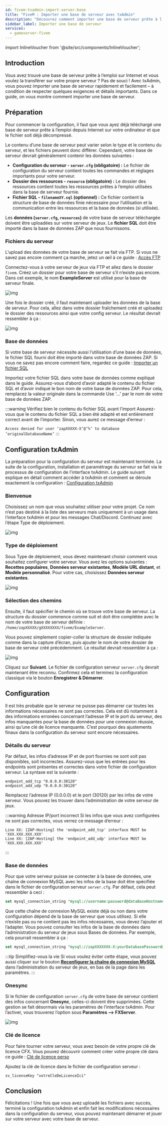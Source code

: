```yaml
---
id: fivem-txadmin-import-server-base
title: "FiveM : Importer une base de serveur avec txAdmin"
description: "Découvrez comment importer une base de serveur prête à l’emploi sur votre propre serveur avec txAdmin pour une configuration rapide et une intégration fluide → En savoir plus maintenant"
sidebar_label: Importer une base de serveur
services:
  - gameserver-fivem
---
```


import InlineVoucher from '@site/src/components/InlineVoucher';


## Introduction

Vous avez trouvé une base de serveur prête à l’emploi sur Internet et vous voulez la transférer sur votre propre serveur ? Pas de souci ! Avec txAdmin, vous pouvez importer une base de serveur rapidement et facilement – à condition de respecter quelques exigences et détails importants. Dans ce guide, on vous montre comment importer une base de serveur.



<InlineVoucher />

## Préparation

Pour commencer la configuration, il faut que vous ayez déjà téléchargé une base de serveur prête à l’emploi depuis Internet sur votre ordinateur et que le fichier soit déjà décompressé.

Le contenu d’une base de serveur peut varier selon le type et le contenu du serveur, et les fichiers peuvent donc différer. Cependant, votre base de serveur devrait généralement contenir les données suivantes :

- **Configuration du serveur - `server.cfg` (obligatoire) :** Le fichier de configuration du serveur contient toutes les commandes et réglages importants pour votre serveur.
- **Dossier des ressources - `resource` (obligatoire) :** Le dossier des ressources contient toutes les ressources prêtes à l’emploi utilisées dans la base de serveur fournie.
- **Fichier SQL - `filenameXY.sql` (optionnel) :** Ce fichier contient la structure de base de données finie nécessaire pour l’utilisation et la communication entre les ressources et la base de données (si utilisée).

Les **données (`server.cfg`, `resources`)** de votre base de serveur téléchargée doivent être uploadées sur votre serveur de jeux. Le **fichier SQL** doit être importé dans la base de données ZAP que nous fournissons.

### Fichiers du serveur
L’upload des données de votre base de serveur se fait via FTP. Si vous ne savez pas encore comment ça marche, jetez un œil à ce guide : [Accès FTP](gameserver-ftpaccess.md)

Connectez-vous à votre serveur de jeux via FTP et allez dans le dossier `fivem`. Créez un dossier pour votre base de serveur s’il n’existe pas encore. Dans cet exemple, le nom **ExampleServer** est utilisé pour la base de serveur finale.

![img](https://screensaver01.zap-hosting.com/index.php/s/HzDrADKgK3rqfKm/download)



Une fois le dossier créé, il faut maintenant uploader les données de la base de serveur. Pour cela, allez dans votre dossier fraîchement créé et uploadez le dossier des ressources ainsi que votre config serveur. Le résultat devrait ressembler à ça :

![img](https://screensaver01.zap-hosting.com/index.php/s/xyAZyt8W5XcxGaF/preview)

 

### Base de données

Si votre base de serveur nécessite aussi l’utilisation d’une base de données, le fichier SQL fourni doit être importé dans votre base de données ZAP. Si vous ne savez pas encore comment faire, regardez ce guide : [Importer un fichier SQL](fivem-sql-file-import.md)

Importez votre fichier SQL dans votre base de données comme expliqué dans le guide. Assurez-vous d’abord d’avoir adapté le contenu du fichier SQL et d’avoir indiqué le bon nom de votre base de données ZAP. Pour cela, remplacez la valeur originale dans la commande Use '...' par le nom de votre base de données ZAP.

:::warning Vérifiez bien le contenu du fichier SQL avant l’import
Assurez-vous que le contenu du fichier SQL a bien été adapté et est entièrement correct avant de l’importer. Sinon, vous aurez ce message d’erreur :

`Access denied for user ‘zapXXXXX-X’@’%’ to database ’originalDatabaseName’` 
:::



## Configuration txAdmin

La préparation pour la configuration du serveur est maintenant terminée. La suite de la configuration, installation et paramétrage du serveur se fait via le processus de configuration de l’interface txAdmin. Le guide suivant explique en détail comment accéder à txAdmin et comment se déroule exactement la configuration : [Configuration txAdmin](fivem-txadmin-setup.md)



### Bienvenue

Choisissez un nom que vous souhaitez utiliser pour votre projet. Ce nom n’est pas destiné à la liste des serveurs mais uniquement à un usage dans l’interface txAdmin et pour les messages Chat/Discord. Continuez avec l’étape Type de déploiement.

![img](https://screensaver01.zap-hosting.com/index.php/s/FCmd5xQ89wSPHfe/preview)

### Type de déploiement

Sous Type de déploiement, vous devez maintenant choisir comment vous souhaitez configurer votre serveur. Vous avez les options suivantes : **Recettes populaires**, **Données serveur existantes**, **Modèle URL distant**, et **Modèle personnalisé**. Pour votre cas, choisissez **Données serveur existantes**.

![img](https://screensaver01.zap-hosting.com/index.php/s/oMSBwf6jmHMwtYn/preview)

### Sélection des chemins

Ensuite, il faut spécifier le chemin où se trouve votre base de serveur. La structure du dossier commence comme suit et doit être complétée avec le nom de votre base de serveur définie : `/home/zapXXXXX/gXXXXXXXX/fivem/ExampleServer`.

Vous pouvez simplement copier-coller la structure de dossier indiquée comme dans la capture d’écran, puis ajouter le nom de votre dossier de base de serveur créé précédemment. Le résultat devrait ressembler à ça :

![img](https://screensaver01.zap-hosting.com/index.php/s/eDPeDzSqfMbk7Tg/download)



Cliquez sur **Suivant**. Le fichier de configuration serveur `server.cfg` devrait maintenant être reconnu. Confirmez cela et terminez la configuration classique via le bouton **Enregistrer & Démarrer**.



## Configuration

Il est très probable que le serveur ne puisse pas démarrer car toutes les informations nécessaires ne sont pas correctes. Cela est dû notamment à des informations erronées concernant l’adresse IP et le port du serveur, des infos manquantes pour la base de données pour une connexion réussie, ainsi qu’une clé de licence manquante. C’est pourquoi des ajustements finaux dans la configuration du serveur sont encore nécessaires.

### Détails du serveur

Par défaut, les infos d’adresse IP et de port fournies ne sont soit pas disponibles, soit incorrectes. Assurez-vous que les entrées pour les endpoints sont présentes et correctes dans votre fichier de configuration serveur. La syntaxe est la suivante :

```
endpoint_add_tcp "0.0.0.0:30120"
endpoint_add_udp "0.0.0.0:30120"
```

Remplacez l’adresse IP (0.0.0.0) et le port (30120) par les infos de votre serveur. Vous pouvez les trouver dans l’administration de votre serveur de jeux.

:::warning Adresse IP/port incorrect
Si les infos que vous avez configurées ne sont pas correctes, vous verrez ce message d’erreur :

```
Line XX: [ZAP-Hosting] the 'endpoint_add_tcp' interface MUST be 'XXX.XXX.XXX.XXX'
Line XX: [ZAP-Hosting] the 'endpoint_add_udp' interface MUST be 'XXX.XXX.XXX.XXX'
```
:::


### Base de données

Pour que votre serveur puisse se connecter à la base de données, une chaîne de connexion MySQL avec les infos de la base doit être spécifiée dans le fichier de configuration serveur `server.cfg`. Par défaut, cela peut ressembler à ceci :

```sql
set mysql_connection_string "mysql://username:password@dataBaseHostname/databaseName?charset=utf8mb4"
```

Que cette chaîne de connexion MySQL existe déjà ou non dans votre configuration dépend de la base de serveur que vous utilisez. Si elle n’existe pas ou ne contient pas les infos nécessaires, vous devez l’ajouter et l’adapter. Vous pouvez consulter les infos de la base de données dans l’administration du serveur de jeux sous Bases de données. Par exemple, cela pourrait ressembler à ça :

```sql
set mysql_connection_string "mysql://zapXXXXXXX-X:yourDatabasePassword@mysql-mariadb-XX-XXX.zap-hosting.com/zapXXXXXX-X?charset=utf8mb4"
```

:::tip Simplifiez-vous la vie
Si vous voulez éviter cette étape, vous pouvez aussi cliquer sur le bouton **[Reconfigurer la chaîne de connexion MySQL](https://screensaver01.zap-hosting.com/index.php/s/zZSmQex6ropFK3X/preview)** dans l’administration du serveur de jeux, en bas de la page dans les paramètres.
:::


### Onesync

Si le fichier de configuration `server.cfg` de votre base de serveur contient des infos concernant **Onesync**, celles-ci doivent être supprimées. Cette gestion se fait désormais via les paramètres de l’interface txAdmin. Pour l’activer, vous trouverez l’option sous **Paramètres ⟶ FXServer**.

![img](https://screensaver01.zap-hosting.com/index.php/s/Y4LKM8ZRn4ZSFzp/download)

### Clé de licence

Pour faire tourner votre serveur, vous avez besoin de votre propre clé de licence CFX. Vous pouvez découvrir comment créer votre propre clé dans ce guide : [Clé de licence perso](fivem-licensekey.md)

Ajoutez la clé de licence dans le fichier de configuration serveur :

```
sv_licenseKey "votreCleDeLicenceIci"
```



## Conclusion

Félicitations ! Une fois que vous avez uploadé les fichiers avec succès, terminé la configuration txAdmin et enfin fait les modifications nécessaires dans la configuration du serveur, vous pouvez maintenant démarrer et jouer sur votre serveur avec votre base de serveur.

<InlineVoucher />